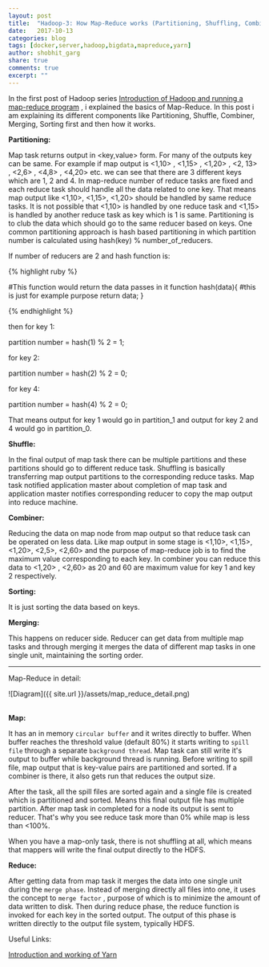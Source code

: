 ```yaml
---
layout: post
title:  "Hadoop-3: How Map-Reduce works (Partitioning, Shuffling, Combiner)?"
date:   2017-10-13
categories: blog
tags: [docker,server,hadoop,bigdata,mapreduce,yarn]
author: shobhit_garg
share: true
comments: true
excerpt: ""
---
```


In the first post of Hadoop series [Introduction of Hadoop and running a map-reduce program][hadoop-part-1] , i explained the basics of Map-Reduce. In this post i am explaining its different components like Partitioning, Shuffle, Combiner, Merging, Sorting first and then how it works. 

__Partitioning:__

Map task returns output in <key,value> form. For many of the outputs key can be same. For example if map output is <1,10> , <1,15> , <1,20> , <2, 13> , <2,6> , <4,8> , <4,20> etc. we can see that there are 3 different keys which are 1, 2 and 4. In map-reduce number of reduce tasks are fixed and each reduce task should handle all the data related to one key. That means map output like <1,10>, <1,15>, <1,20> should be handled by same reduce tasks. It is not possible that <1,10> is handled by one reduce task and <1,15> is handled by another reduce task as key which is 1 is same. Partitioning is to club the data which should go to the same reducer based on keys. One common partitioning approach is hash based partitioning in which partition number is calculated using hash(key) % number_of_reducers. 

If number of reducers are 2 and hash function is:

{% highlight ruby %}

#This function would return the data passes in it
function hash(data){
	#this is just for example purpose
	return data;
}

{% endhighlight %}

then for key 1:

partition number = hash(1) % 2 =  1;

for key 2:

partition number = hash(2) % 2 =  0;

for key 4:

partition number = hash(4) % 2 =  0;

That means output for key 1 would go in partition_1 and output for key 2 and 4 would go in partition_0.  

__Shuffle:__

In the final output of map task there can be multiple partitions and these partitions should go to different reduce task. Shuffling is basically transferring map output partitions to the corresponding reduce tasks. Map task notified application master about completion of map task and application master notifies corresponding reducer to copy the map output into reduce machine. 

__Combiner:__

Reducing the data on map node from map output so that reduce task can be operated on less data. Like map output in some stage is <1,10>, <1,15>, <1,20>, <2,5>, <2,60> and the purpose of map-reduce job is to find the maximum value corresponding to each key. In combiner you can reduce this data to <1,20> , <2,60> as 20 and 60 are maximum value for key 1 and key 2 respectively. 

__Sorting:__

It is just sorting the data based on keys.

__Merging:__

This happens on reducer side. Reducer can get data from multiple map tasks and through merging it merges the data of different map tasks in one single unit, maintaining the sorting order.

---------------------------------------------------
Map-Reduce in detail:

![Diagram]({{ site.url }}/assets/map_reduce_detail.png)
<br><br>

__Map:__

It has an in memory `circular buffer` and it writes directly to buffer. When buffer reaches the threshold value (default 80%) it starts writing to `spill file` through a separate `background thread`. Map task can still write it's output to buffer while background thread is running. Before writing to spill file, map output that is key-value pairs are partitioned and sorted. If a combiner is there, it also gets run that reduces the output size. 

After the task, all the spill files are sorted again and a single file is created which is partitioned and sorted. Means this final output file has multiple partition. After map task in completed for a node its output is sent to reducer. That's why you see reduce task more than 0% while map is less than <100%.

When you have a map-only task, there is not shuffling at all, which means that mappers will write the final output directly to the HDFS.


__Reduce:__ 

After getting data from map task it merges the data into one single unit during the `merge phase`. Instead of merging directly all files into one, it uses the concept to `merge factor` , purpose of which is to minimize the amount of data written to disk. Then during reduce phase, the reduce function is invoked for each key in the sorted output. The output of this phase is written directly to the output file system, typically HDFS.

Useful Links:

[Introduction and working of Yarn][hadoop-part-2]

[hadoop-part-1]: {{site.url}}/blog/introduction-to-hadoop/
[hadoop-part-2]: {{site.url}}/blog/introduction-and-working-of-yarn/

